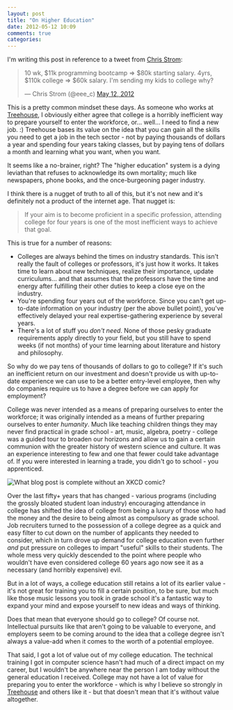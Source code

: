 ```yaml
---
layout: post
title: "On Higher Education"
date: 2012-05-12 10:09
comments: true
categories: 
---
```


I'm writing this post in reference to a tweet from [Chris Strom][cs]:

<blockquote class="twitter-tweet"><p>10 wk, $11k programming bootcamp =&gt; $80k
starting salary. 4yrs, $110k college =&gt; $60k salary. I'm sending my kids to
college why?</p>&mdash; Chris Strom (@eee_c) <a href="https://twitter.com/eee_c/status/201303735215984642"
data-datetime="2012-05-12T13:32:05+00:00">May 12, 2012</a></blockquote>
<script src="//platform.twitter.com/widgets.js" charset="utf-8"></script>

This is a pretty common mindset these days. As someone who works at
[Treehouse][treehouse], I obviously either agree that college is a horribly
inefficient way to prepare yourself to enter the workforce, or... well... I need
to find a new job. :) Treehouse bases its value on the idea that you can gain
all the skills you need to get a job in the tech sector - not by paying
thousands of dollars a year and spending four years taking classes, but by paying 
tens of dollars a month and learning what you want, when you want.

It seems like a no-brainer, right? The "higher education" system is a dying
leviathan that refuses to acknowledge its own mortality; much like newspapers,
phone books, and the once-burgeoning pager industry.
<!-- more -->
I think there is a nugget of truth to all of this, but it's not new and it's
definitely not a product of the internet age. That nugget is:

> If your aim is to become proficient in a specific profession, attending
> college for four years is one of the most inefficient ways to achieve that
> goal.

This is true for a number of reasons:

* Colleges are always behind the times on industry standards. This isn't really
  the fault of colleges or professors, it's just how it works. It takes time to
  learn about new techniques, realize their importance, update curriculums...
  and that assumes that the professors have the time and energy after fulfilling
  their other duties to keep a close eye on the industry.
* You're spending four years out of the workforce. Since you can't get
  up-to-date information on your industry (per the above bullet point), you've
  effectively delayed your real expertise-gathering experience by several years.
* There's a lot of stuff you _don't need_. None of those pesky graduate
  requirements apply directly to your field, but you still have to spend weeks
  (if not months) of your time learning about literature and history and
  philosophy.

So why do we pay tens of thousands of dollars to go to college? If it's such an
inefficient return on our investment and doesn't provide us with up-to-date
experience we can use to be a better entry-level employee, then why do companies
require us to have a degree before we can apply for employment?

College was never intended as a means of preparing ourselves to enter the
workforce; it was originally intended as a means of further preparing ourselves
to enter _humanity_. Much like teaching children things they may never find
practical in grade school - art, music, algebra, poetry - college was a guided
tour to broaden our horizons and allow us to gain a certain communion with the
greater history of western science and culture. It was an experience interesting
to few and one that fewer could take advantage of. If you were interested in
learning a trade, you didn't go to school - you apprenticed.

![What blog post is complete without an XKCD comic?](http://imgs.xkcd.com/comics/forgot_algebra.png)

Over the last fifty+ years that has changed - various programs (including the
grossly bloated student loan industry) encouraging attendance in college has
shifted the idea of college from being a luxury of those who had the money and
the desire to being almost as compulsory as grade school. Job recruiters turned
to the possession of a college degree as a quick and easy filter to cut down on
the number of applicants they needed to consider, which in turn drove up demand
for college education even further _and_ put pressure on colleges to impart
"useful" skills to their students. The whole mess very quickly descended to the
point where people who wouldn't have even considered college 60 years ago now
see it as a necessary (and horribly expensive) evil.

But in a lot of ways, a college education still retains a lot of its earlier
value - it's not great for training you to fill a certain position, to be sure,
but much like those music lessons you took in grade school it's a fantastic way
to expand your mind and expose yourself to new ideas and ways of thinking.

Does that mean that everyone should go to college? Of course not. Intellectual
pursuits like that aren't going to be valuable to everyone, and employers seem
to be coming around to the idea that a college degree isn't always a value-add
when it comes to the worth of a potential employee.

That said, I got a lot of value out of my college education. The technical
training I got in computer science hasn't had much of a direct impact on my
career, but I wouldn't be anywhere near the person I am today without the
general education I received. College may not have a lot of value for preparing
you to enter the workforce - which is why I believe so strongly in
[Treehouse][treehouse] and others like it - but that doesn't mean that it's
without value altogether.

[cs]: https://twitter.com/#!/eee_c
[treehouse]: http://teamtreehouse.com
